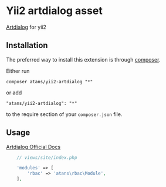 Yii2 artdialog asset
===================
[Artdialog](https://github.com/aui/artDialog) for yii2

Installation
------------

The preferred way to install this extension is through [composer](http://getcomposer.org/download/).

Either run

```
composer atans/yii2-artdialog "*"
```

or add

```
"atans/yii2-artdialog": "*"
```

to the require section of your `composer.json` file.


Usage
-----

[Artdialog Official Docs](http://aui.github.io/artDialog/doc/index.html)

```php
    // views/site/index.php

    'modules' => [
        'rbac' => 'atans\rbac\Module',
    ],